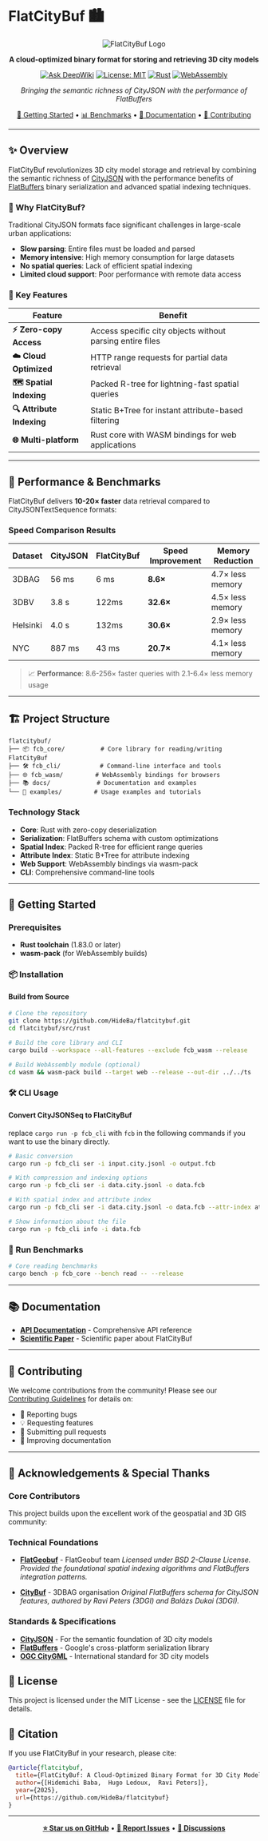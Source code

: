 # FlatCityBuf 🏙️

<div align="center">

![FlatCityBuf Logo](./docs/logo.png)

**A cloud-optimized binary format for storing and retrieving 3D city models**

[![Ask DeepWiki](https://deepwiki.com/badge.svg)](https://deepwiki.com/HideBa/flatcitybuf)
[![License: MIT](https://img.shields.io/badge/License-MIT-yellow.svg)](https://opensource.org/licenses/MIT)
[![Rust](https://img.shields.io/badge/rust-%23000000.svg?style=flat&logo=rust&logoColor=white)](https://www.rust-lang.org/)
[![WebAssembly](https://img.shields.io/badge/WebAssembly-654FF0?style=flat&logo=webassembly&logoColor=white)](https://webassembly.org/)

*Bringing the semantic richness of CityJSON with the performance of FlatBuffers*

[🚀 Getting Started](#-getting-started) • [📊 Benchmarks](#-performance--benchmarks) • [📖 Documentation](#-documentation) • [🤝 Contributing](#-contributing)

</div>

---

## ✨ Overview

FlatCityBuf revolutionizes 3D city model storage and retrieval by combining the semantic richness of [CityJSON](https://github.com/cityjson/cityjson-spec) with the performance benefits of [FlatBuffers](https://github.com/google/flatbuffers) binary serialization and advanced spatial indexing techniques.

### 🎯 Why FlatCityBuf?

Traditional CityJSON formats face significant challenges in large-scale urban applications:

- **Slow parsing**: Entire files must be loaded and parsed
- **Memory intensive**: High memory consumption for large datasets
- **No spatial queries**: Lack of efficient spatial indexing
- **Limited cloud support**: Poor performance with remote data access

### 🚀 Key Features

| Feature | Benefit |
|---------|---------|
| **⚡ Zero-copy Access** | Access specific city objects without parsing entire files |
| **☁️ Cloud Optimized** | HTTP range requests for partial data retrieval |
| **🗺️ Spatial Indexing** | Packed R-tree for lightning-fast spatial queries |
| **🔍 Attribute Indexing** | Static B+Tree for instant attribute-based filtering |
| **🌐 Multi-platform** | Rust core with WASM bindings for web applications |

---

## 🚄 Performance & Benchmarks

FlatCityBuf delivers **10-20× faster** data retrieval compared to CityJSONTextSequence formats:

### Speed Comparison Results

| Dataset | CityJSON | FlatCityBuf | **Speed Improvement** | Memory Reduction |
|---------|---------------|------------------|---------------------|------------------|
| 3DBAG | 56 ms | 6 ms | **8.6×** | 4.7× less memory |
| 3DBV | 3.8 s | 122ms | **32.6×** | 4.5× less memory |
| Helsinki | 4.0 s | 132ms | **30.6×** | 2.9× less memory |
| NYC | 887 ms | 43 ms | **20.7×** | 4.1× less memory |


> 📈 **Performance**: 8.6-256× faster queries with 2.1-6.4× less memory usage

---

## 🏗️ Project Structure

```
flatcitybuf/
├── 📦 fcb_core/          # Core library for reading/writing FlatCityBuf
├── 🛠️ fcb_cli/           # Command-line interface and tools
├── 🌐 fcb_wasm/         # WebAssembly bindings for browsers
├── 📚 docs/             # Documentation and examples
└── 🧪 examples/         # Usage examples and tutorials
```

### Technology Stack

- **Core**: Rust with zero-copy deserialization
- **Serialization**: FlatBuffers schema with custom optimizations
- **Spatial Index**: Packed R-tree for efficient range queries
- **Attribute Index**: Static B+Tree for attribute indexing
- **Web Support**: WebAssembly bindings via wasm-pack
- **CLI**: Comprehensive command-line tools

---

## 🚀 Getting Started

### Prerequisites

- **Rust toolchain** (1.83.0 or later)
- **wasm-pack** (for WebAssembly builds)

### 📦 Installation

#### Build from Source

```bash
# Clone the repository
git clone https://github.com/HideBa/flatcitybuf.git
cd flatcitybuf/src/rust

# Build the core library and CLI
cargo build --workspace --all-features --exclude fcb_wasm --release

# Build WebAssembly module (optional)
cd wasm && wasm-pack build --target web --release --out-dir ../../ts
```

### 🛠️ CLI Usage

#### Convert CityJSONSeq to FlatCityBuf

replace `cargo run -p fcb_cli` with `fcb` in the following commands if you want to use the binary directly.

```bash
# Basic conversion
cargo run -p fcb_cli ser -i input.city.jsonl -o output.fcb

# With compression and indexing options
cargo run -p fcb_cli ser -i data.city.jsonl -o data.fcb

# With spatial index and attribute index
cargo run -p fcb_cli ser -i data.city.jsonl -o data.fcb --attr-index attribute_name,attribute_name2 --attr-branching-factor 256

# Show information about the file
cargo run -p fcb_cli info -i data.fcb
```

### 🧪 Run Benchmarks

```bash
# Core reading benchmarks
cargo bench -p fcb_core --bench read -- --release
```

---

## 📚 Documentation

- **[API Documentation](https://docs.rs/fcb_core)** - Comprehensive API reference
- **[Scientific Paper]()** - Scientific paper about FlatCityBuf

---

## 🤝 Contributing

We welcome contributions from the community! Please see our [Contributing Guidelines](CONTRIBUTING.md) for details on:

- 🐛 Reporting bugs
- 💡 Requesting features
- 🔧 Submitting pull requests
- 📝 Improving documentation

---

## 🙏 Acknowledgements & Special Thanks

### Core Contributors

This project builds upon the excellent work of the geospatial and 3D GIS community:

### Technical Foundations

- **[FlatGeobuf](https://github.com/flatgeobuf/flatgeobuf)** - FlatGeobuf team
  *Licensed under BSD 2-Clause License. Provided the foundational spatial indexing algorithms and FlatBuffers integration patterns.*

- **[CityBuf](https://github.com/3DBAG/CityBuf)** - 3DBAG organisation
  *Original FlatBuffers schema for CityJSON features, authored by Ravi Peters (3DGI) and Balázs Dukai (3DGI).*

### Standards & Specifications

- **[CityJSON](https://www.cityjson.org/specs/2.0.1/)** - For the semantic foundation of 3D city models
- **[FlatBuffers](https://github.com/google/flatbuffers)** - Google's cross-platform serialization library
- **[OGC CityGML](https://www.ogc.org/standards/citygml)** - International standard for 3D city models

## 📄 License

This project is licensed under the MIT License - see the [LICENSE](LICENSE) file for details.

## 📖 Citation

If you use FlatCityBuf in your research, please cite:

```bibtex
@article{flatcitybuf,
  title={FlatCityBuf: A Cloud-Optimized Binary Format for 3D City Models},
  author={[Hidemichi Baba,  Hugo Ledoux,  Ravi Peters]},
  year={2025},
  url={https://github.com/HideBa/flatcitybuf}
}
```

---

<div align="center">

**[⭐ Star us on GitHub](https://github.com/HideBa/flatcitybuf)** • **[🐛 Report Issues](https://github.com/HideBa/flatcitybuf/issues)** • **[💬 Discussions](https://github.com/HideBa/flatcitybuf/discussions)**

</div>
